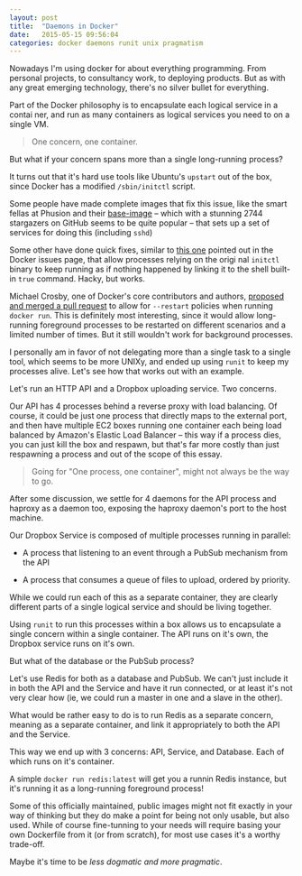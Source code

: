 ```yaml
---
layout: post
title:  "Daemons in Docker"
date:   2015-05-15 09:56:04
categories: docker daemons runit unix pragmatism
---
```


Nowadays I'm using docker for about everything programming. From personal projects,
to consultancy work, to deploying products. But as with any great emerging technology,
there's no silver bullet for everything.

Part of the Docker philosophy is to encapsulate each logical service in a contai
ner, and run as many containers as logical services you need to on a single VM.

> One concern, one container.

But what if your concern spans more than a single long-running process?

It turns out that it's hard use tools like Ubuntu's `upstart` out of the box,
since Docker has a modified `/sbin/initctl` script.

Some people have made complete images that fix this issue, like the smart fellas
at Phusion and their [base-image](https://github.com/phusion/baseimage-docker) –
which with a stunning 2744 stargazers on GitHub seems to be quite popular – that
sets up a set of services for doing this (including `sshd`)

Some other have done quick fixes, similar to [this one](https://github.com/docker/docker/issues/1024#issuecomment-20018600)
pointed out in the Docker issues page, that allow processes relying on the origi
nal `initctl` binary to keep running as if nothing happened by linking it to the
shell built-in `true` command. Hacky, but works.

Michael Crosby, one of Docker's core contributors and authors, [proposed and merged
a pull request](https://github.com/docker/docker/pull/7414) to allow for `--restart`
policies when running `docker run`. This is definitely most interesting, since it
would allow long-running foreground processes to be restarted on different scenarios
and a limited number of times. But it still wouldn't work for background processes.

I personally am in favor of not delegating more than a single task to a single tool,
which seems to be more UNIXy, and ended up using `runit` to keep my processes
alive. Let's see how that works out with an example.

Let's run an HTTP API and a Dropbox uploading service. Two concerns.

Our API has 4 processes behind a reverse proxy with load balancing. Of course,
it could be just one process that directly maps to the external port, and then have
multiple EC2 boxes running one container each being load balanced by Amazon's
Elastic Load Balancer – this way if a process dies, you can just kill the box and
respawn, but that's far more costly than just respawning a process and out of the
scope of this essay.

> Going for "One process, one container", might not always be the way to go.

After some discussion, we settle for 4 daemons for the API process and haproxy as
a daemon too, exposing the haproxy daemon's port to the host machine.

Our Dropbox Service is composed of multiple processes running in parallel:

* A process that listening to an event through a PubSub mechanism from the API

* A process that consumes a queue of files to upload, ordered by priority.

While we could run each of this as a separate container, they are clearly different
parts of a single logical service and should be living together.

Using `runit` to run this processes within a box allows us to encapsulate a single
concern within a single container. The API runs on it's own, the Dropbox service
runs on it's own.

But what of the database or the PubSub process?

Let's use Redis for both as a database and PubSub. We can't just include it in both
the API and the Service and have it run connected, or at least it's not very clear
how (ie, we could run a master in one and a slave in the other).

What would be rather easy to do is to run Redis as a separate concern, meaning as
a separate container, and link it appropriately to both the API and the Service.

This way we end up with 3 concerns: API, Service, and Database. Each of which runs
on it's container.

A simple `docker run redis:latest` will get you a runnin Redis instance, but it's
running it as a long-running foreground process!

Some of this officially maintained, public images might not fit exactly in your way
of thinking but they do make a point for being not only usable, but also used. While
of course fine-tunning to your needs will require basing your own Dockerfile from
it (or from scratch), for most use cases it's a worthy trade-off.

Maybe it's time to be _less dogmatic and more pragmatic_.
